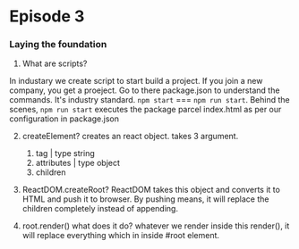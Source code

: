 # Episode 3

### Laying the foundation

1. What are scripts?

In industary we create script to start build a project. If you join a new company, you get a proeject. Go to there package.json to understand the commands. It's industry standard.
`npm start` === `npm run start`. Behind the scenes, `npm run start` executes the package parcel index.html as per our configuration in package.json

2. createElement? creates an react object. takes 3 argument. 
    1. tag | type string
    2. attributes | type object
    3. children

3. ReactDOM.createRoot?
ReactDOM takes this object and converts it to HTML and push it to browser. By pushing means, it will replace the children completely instead of appending.

3. root.render() what does it do?
whatever we render inside this render(), it will replace everything which in inside #root element. 
